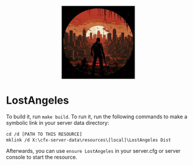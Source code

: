 <div align="center">
  <img src="FiveMConfig/LostAngelesIcon_Full.jpg" width="200px"/>  
</div>

<h1>LostAngeles</h1>


To build it, run `make build`. To run it, run the following commands to make a symbolic link in your server data directory:

```dos
cd /d [PATH TO THIS RESOURCE]
mklink /d X:\cfx-server-data\resources\[local]\LostAngeles Dist
```

Afterwards, you can use `ensure LostAngeles` in your server.cfg or server console to start the resource.